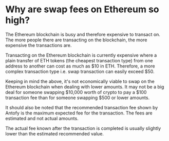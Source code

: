 # Why are swap fees on Ethereum so high?

The Ethereum blockchain is busy and therefore expensive to transact on. The more people there are transacting on the blockchain, the more expensive the transactions are.

Transacting on the Ethereum blockchain is currently expensive where a plain transfer of ETH tokens (the cheapest transaction type) from one address to another can cost as much as $10 in ETH. Therefore, a more complex transaction type i.e. swap transaction can easily exceed $50.

Keeping in mind the above, it's not economically viable to swap on the Ethereum blockchain when dealing with lower amounts. It may not be a big deal for someone swapping $10,000 worth of crypto to pay a $100 transaction fee than for someone swapping $500 or lower amounts.

It should also be noted that the recommended transaction fee shown by Antofy is the maximum expected fee for the transaction. The fees are estimated and not actual amounts.

The actual fee known after the transaction is completed is usually slightly lower than the estimated recommended value.


